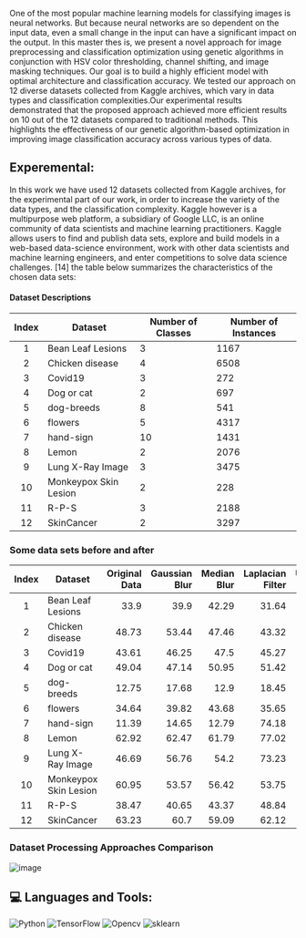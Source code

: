 One of the most popular machine learning models for classifying images is neural networks. But because neural networks are so dependent on the input data, even a small change in the input can have a significant impact on the output. In this master thes is, we present a novel approach for image preprocessing and classification optimization using genetic algorithms in conjunction with HSV color thresholding, channel shifting, and image masking techniques. Our goal is to build a highly efficient model with optimal architecture and classification accuracy. We tested our approach on 12 diverse datasets collected from Kaggle archives, which vary in data types and classification complexities.Our experimental results demonstrated that the proposed approach achieved more efficient results on 10 out of the 12 datasets compared to traditional methods. This highlights the effectiveness of our genetic algorithm-based optimization in improving image classification accuracy across various types of data.

## Experemental:
In this work we have used 12 datasets collected from Kaggle archives, for the experimental part of our work, in order to increase the variety of the data types, and the classification complexity.
Kaggle however is a multipurpose web platform, a subsidiary of Google LLC, is an online community of data scientists and machine learning practitioners. Kaggle allows users to find and publish data sets, explore and build models in a web-based data-science environment, work with other data scientists and machine learning engineers, and enter competitions to solve data science challenges. [14]
the table below summarizes the characteristics of the chosen data sets:

#### Dataset Descriptions

| Index | Dataset                   | Number of Classes | Number of Instances |
|:-----:|---------------------------|-------------------|---------------------|
|   1   | Bean Leaf Lesions         | 3                 | 1167                |
|   2   | Chicken disease           | 4                 | 6508                |
|   3   | Covid19                   | 3                 | 272                 |
|   4   | Dog or cat                | 2                 | 697                 |
|   5   | dog-breeds                | 8                 | 541                 |
|   6   | flowers                   | 5                 | 4317                |
|   7   | hand-sign                 | 10                | 1431                |
|   8   | Lemon                     | 2                 | 2076                |
|   9   | Lung X-Ray Image          | 3                 | 3475                |
|  10   | Monkeypox Skin Lesion     | 2                 | 228                 |
|  11   | R-P-S                     | 3                 | 2188                |
|  12   | SkinCancer                | 2                 | 3297                |


### Some data sets before and after

| Index | Dataset                   | Original Data | Gaussian Blur | Median Blur | Laplacian Filter | Unsharp Mask | Bilateral Filter | HOG  | LBP  | Approach |
|:-----:|---------------------------|--------------:|--------------:|------------:|-----------------:|-------------:|-----------------:|------:|------:|---------:|
|   1   | Bean Leaf Lesions         |         33.9  |          39.9  |       42.29  |            31.64  |        36.48 |            40.42  | 37.61 | 34.12 |     49.6 |
|   2   | Chicken disease           |         48.73 |          53.44 |       47.46  |            43.32  |        53.69 |            51.82  | 47.01 | 53.41 |     72.7 |
|   3   | Covid19                   |         43.61 |          46.25 |       47.5   |            45.27  |        44.02 |            35.27  | 36.66 | 40    |     78.05 |
|   4   | Dog or cat                |         49.04 |          47.14 |       50.95  |            51.42  |        49.52 |            45.23  | 48.57 | 50.95 |     55.71 |
|   5   | dog-breeds                |         12.75 |          17.68 |       12.9   |            18.45  |        17.24 |            16.61  | 15.9  | 10.2  |     43.12 |
|   6   | flowers                   |         34.64 |          39.82 |       43.68  |            35.65  |        41.12 |            41.14  | 34.41 | 26.9  |     34.01 |
|   7   | hand-sign                 |         11.39 |          14.65 |       12.79  |            74.18  |        16.04 |            14.41  | 79.3  | 15.58 |     92.79 |
|   8   | Lemon                     |         62.92 |          62.47 |       61.79  |            77.02  |        59.17 |            57.61  | 82.69 | 50.72 |     89.56 |
|   9   | Lung X-Ray Image          |         46.69 |          56.76 |       54.2   |            73.23  |        55.99 |            50.74  | 73.61 | 41.97 |     76.68 |
|  10   | Monkeypox Skin Lesion     |         60.95 |          53.57 |       56.42  |            53.75  |        56.42 |            57.85  | 45    | 52.14 |     53.81 |
|  11   | R-P-S                     |         38.47 |          40.65 |       43.37  |            48.84  |        37.28 |            36.51  | 76.25 | 39.42 |     76.41 |
|  12   | SkinCancer                |         63.23 |          60.7  |       59.09  |            62.12  |        53.13 |            57.27  | 62.22 | 52.52 |     74.04 |

### Dataset Processing Approaches Comparison

![image](https://github.com/user-attachments/assets/a6c7409c-5a29-40cf-91c5-98a48d6331db)




## 💻 Languages and Tools:

![Python](https://img.shields.io/badge/python-3670A0?style=for-the-badge&logo=python&logoColor=ffdd54) 
![TensorFlow](https://img.shields.io/badge/TensorFlow-FF6F00?style=for-the-badge&logo=tensorflow&logoColor=white)
![Opencv](https://img.shields.io/badge/Opencv-FF4A00?style=for-the-badge&logo=Opencv&logoColor=white)
![sklearn](https://img.shields.io/badge/SkLearn-HA4A00?style=for-the-badge&logo=Sklearn&logoColor=white)

